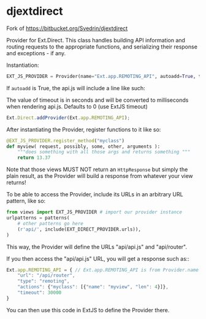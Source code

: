 djextdirect
===========

Fork of https://bitbucket.org/Svedrin/djextdirect

Provider for Ext.Direct. This class handles building API information and routing requests to the appropriate functions, and serializing their response and exceptions - if any.

Instantiation:

```python
EXT_JS_PROVIDER = Provider(name="Ext.app.REMOTING_API", autoadd=True, timeout=30)
```

If `autoadd` is True, the api.js will include a line like such:

The value of timeout is in seconds and will be converted to milliseconds when rendering api.js. Defaults to 0 (use ExtJS timeout)

```javascript
Ext.Direct.addProvider(Ext.app.REMOTING_API);
```

After instantiating the Provider, register functions to it like so:

```python
@EXT_JS_PROVIDER.register_method("myclass")
def myview( request, possibly, some, other, arguments ):
    """does something with all those args and returns something """
    return 13.37
```
Note that those views MUST NOT return an `HttpResponse` but simply the plain result, as the Provider will build a response from whatever your view returns!

To be able to access the Provider, include its URLs in an arbitrary URL pattern, like so:

```python
from views import EXT_JS_PROVIDER # import our provider instance
urlpatterns = patterns(
    # other patterns go here
    (r'api/', include(EXT_DIRECT_PROVIDER.urls)),
)
```

This way, the Provider will define the URLs "api/api.js" and "api/router".

If you then access the "api/api.js" URL, you will get a response such as::

```javascript
Ext.app.REMOTING_API = { // Ext.app.REMOTING_API is from Provider.name
    "url": "/api/router",
    "type": "remoting",
    "actions": {"myclass": [{"name": "myview", "len": 4}]},
    "timeout": 30000
}
```
You can then use this code in ExtJS to define the Provider there.

